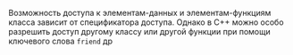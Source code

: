 Возможность доступа к элементам-данных и элементам-функциям класса зависит от спецификатора доступа. Однако в C++ можно особо разрешить доступ другому классу или другой функции при помощи ключевого слова `friend` др